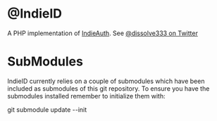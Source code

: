 @IndieID
========

A PHP implementation of [IndieAuth](http://indiewebcamp.com/IndieAuth).
See [@dissolve333 on Twitter](http://twitter.com/dissolve)

SubModules
============

IndieID currently relies on a couple of submodules which have been included as submodules of this
git repository. To ensure you have the submodules installed remember to initialize them with:

git submodule update --init

